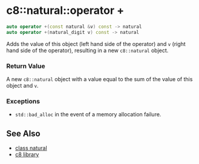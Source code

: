 # c8::natural::operator + #

```cpp
auto operator +(const natural &v) const -> natural
auto operator +(natural_digit v) const -> natural
```

Adds the value of this object (left hand side of the operator) and `v` (right hand side of the operator), resulting in a new `c8::natural` object.

### Return Value ###

A new `c8::natural` object with a value equal to the sum of the value of this object and `v`.

### Exceptions ###

* `std::bad_alloc` in the event of a memory allocation failure.

## See Also ##

* [class natural](c8_natural)
* [c8 library](c8)

